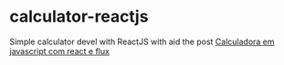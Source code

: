 # calculator-reactjs
Simple calculator devel with ReactJS with aid the post [Calculadora em javascript com react e flux](https://mestredocodigo.com.br/calculadora-em-javascript-com-react-e-flux/)